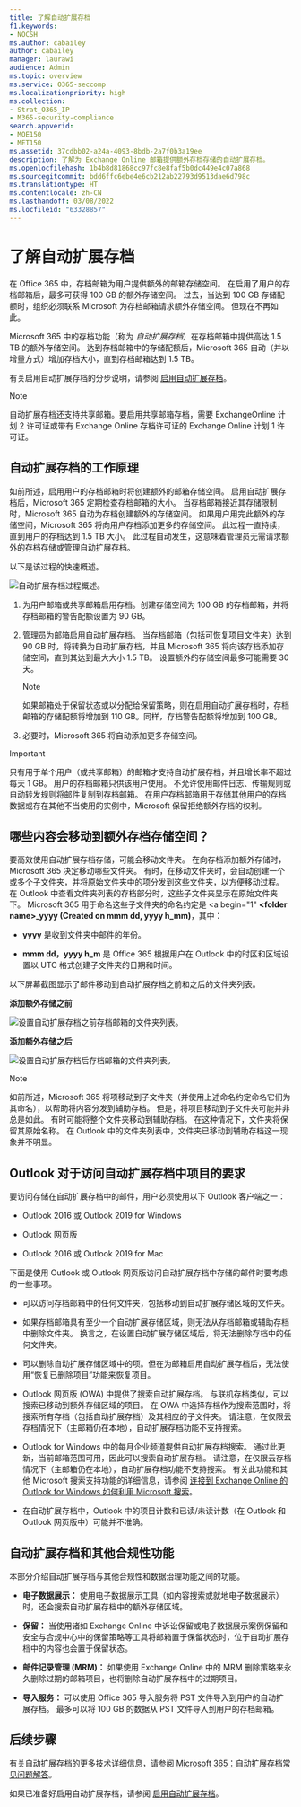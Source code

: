 ```yaml
---
title: 了解自动扩展存档
f1.keywords:
- NOCSH
ms.author: cabailey
author: cabailey
manager: laurawi
audience: Admin
ms.topic: overview
ms.service: O365-seccomp
ms.localizationpriority: high
ms.collection:
- Strat_O365_IP
- M365-security-compliance
search.appverid:
- MOE150
- MET150
ms.assetid: 37cdbb02-a24a-4093-8bdb-2a7f0b3a19ee
description: 了解为 Exchange Online 邮箱提供额外存档存储的自动扩展存档。
ms.openlocfilehash: 1b4b8d81868cc97fc8e8faf5b0dc449e4c07a868
ms.sourcegitcommit: bdd6ffc6ebe4e6cb212ab22793d9513dae6d798c
ms.translationtype: HT
ms.contentlocale: zh-CN
ms.lasthandoff: 03/08/2022
ms.locfileid: "63328857"
---
```

# <a name="learn-about-auto-expanding-archiving"></a>了解自动扩展存档

在 Office 365 中，存档邮箱为用户提供额外的邮箱存储空间。 在启用了用户的存档邮箱后，最多可获得 100 GB 的额外存储空间。 过去，当达到 100 GB 存储配额时，组织必须联系 Microsoft 为存档邮箱请求额外存储空间。 但现在不再如此。

Microsoft 365 中的存档功能（称为 *自动扩展存档*）在存档邮箱中提供高达 1.5 TB 的额外存储空间。 达到存档邮箱中的存储配额后，Microsoft 365 自动（并以增量方式）增加存档大小，直到存档邮箱达到 1.5 TB。

有关启用自动扩展存档的分步说明，请参阅 [启用自动扩展存档](enable-autoexpanding-archiving.md)。

> [!NOTE]
> 自动扩展存档还支持共享邮箱。要启用共享邮箱存档，需要 ExchangeOnline 计划 2 许可证或带有 Exchange Online 存档许可证的 Exchange Online 计划 1 许可证。

## <a name="how-auto-expanding-archiving-works"></a>自动扩展存档的工作原理

如前所述，启用用户的存档邮箱时将创建额外的邮箱存储空间。 启用自动扩展存档后，Microsoft 365 定期检查存档邮箱的大小。 当存档邮箱接近其存储限制时，Microsoft 365 自动为存档创建额外的存储空间。 如果用户用完此额外的存储空间，Microsoft 365 将向用户存档添加更多的存储空间。 此过程一直持续，直到用户的存档达到 1.5 TB 大小。 此过程自动发生，这意味着管理员无需请求额外的存档存储或管理自动扩展存档。

以下是该过程的快速概述。

![自动扩展存档过程概述。](../media/74355385-d990-44fe-8a87-6c3639d1f63f.png)

1. 为用户邮箱或共享邮箱启用存档。创建存储空间为 100 GB 的存档邮箱，并将存档邮箱的警告配额设置为 90 GB。

2. 管理员为邮箱启用自动扩展存档。 当存档邮箱（包括可恢复项目文件夹）达到 90 GB 时，将转换为自动扩展存档，并且 Microsoft 365 将向该存档添加存储空间，直到其达到最大大小 1.5 TB。 设置额外的存储空间最多可能需要 30 天。

   > [!NOTE]
   > 如果邮箱处于保留状态或以分配给保留策略，则在启用自动扩展存档时，存档邮箱的存储配额将增加到 110 GB。同样，存档警告配额将增加到 100 GB。

3. 必要时，Microsoft 365 将自动添加更多存储空间。

> [!IMPORTANT]
> 只有用于单个用户（或共享邮箱）的邮箱才支持自动扩展存档，并且增长率不超过每天 1 GB。 用户的存档邮箱只供该用户使用。 不允许使用邮件日志、传输规则或自动转发规则将邮件复制到存档邮箱。 在用户存档邮箱用于存储其他用户的存档数据或存在其他不当使用的实例中，Microsoft 保留拒绝额外存档的权利。

## <a name="what-gets-moved-to-the-additional-archive-storage-space"></a>哪些内容会移动到额外存档存储空间？

要高效使用自动扩展存档存储，可能会移动文件夹。 在向存档添加额外存储时，Microsoft 365 决定移动哪些文件夹。 有时，在移动文件夹时，会自动创建一个或多个子文件夹，并将原始文件夹中的项分发到这些文件夹，以方便移动过程。 在 Outlook 中查看文件夹列表的存档部分时，这些子文件夹显示在原始文件夹下。 Microsoft 365 用于命名这些子文件夹的命名约定是 <a begin="1" **\<folder name\>_yyyy (Created on mmm dd, yyyy h_mm)**，其中：

- **yyyy** 是收到文件夹中邮件的年份。

- **mmm dd，yyyy h_m** 是 Office 365 根据用户在 Outlook 中的时区和区域设置以 UTC 格式创建子文件夹的日期和时间。

以下屏幕截图显示了邮件移动到自动扩展存档之前和之后的文件夹列表。

 **添加额外存储之前**

![设置自动扩展存档之前存档邮箱的文件夹列表。](../media/5d6d6420-e562-4912-aaab-1c111762b3f6.png)

 **添加额外存储之后**

![设置自动扩展存档后存档邮箱的文件夹列表。](../media/c03c5f51-23fa-4fc2-b887-7e7e5cce30da.png)

> [!NOTE]
> 如前所述，Microsoft 365 将项移动到子文件夹（并使用上述命名约定命名它们为其命名），以帮助将内容分发到辅助存档。 但是，将项目移动到子文件夹可能并非总是如此。 有时可能将整个文件夹移动到辅助存档。 在这种情况下，文件夹将保留其原始名称。  在 Outlook 中的文件夹列表中，文件夹已移动到辅助存档这一现象并不明显。

## <a name="outlook-requirements-for-accessing-items-in-an-auto-expanded-archive"></a>Outlook 对于访问自动扩展存档中项目的要求

要访问存储在自动扩展存档中的邮件，用户必须使用以下 Outlook 客户端之一：

- Outlook 2016 或 Outlook 2019 for Windows

- Outlook 网页版

- Outlook 2016 或 Outlook 2019 for Mac

下面是使用 Outlook 或 Outlook 网页版访问自动扩展存档中存储的邮件时要考虑的一些事项。

- 可以访问存档邮箱中的任何文件夹，包括移动到自动扩展存储区域的文件夹。

- 如果存档邮箱具有至少一个自动扩展存储区域，则无法从存档邮箱或辅助存档中删除文件夹。 换言之，在设置自动扩展存储区域后，将无法删除存档中的任何文件夹。

- 可以删除自动扩展存储区域中的项。但在为邮箱启用自动扩展存档后，无法使用“恢复已删除项目”功能来恢复项目。

- Outlook 网页版 (OWA) 中提供了搜索自动扩展存档。 与联机存档类似，可以搜索已移动到额外存储区域的项目。 在 OWA 中选择存档作为搜索范围时，将搜索所有存档（包括自动扩展存档）及其相应的子文件夹。 请注意，在仅限云存档情况下（主邮箱仍在本地），自动扩展存档功能不支持搜索。

- Outlook for Windows 中的每月企业频道提供自动扩展存档搜索。 通过此更新，当前邮箱范围可用，因此可以搜索自动扩展存档。 请注意，在仅限云存档情况下（主邮箱仍在本地），自动扩展存档功能不支持搜索。 有关此功能和其他 Microsoft 搜索支持功能的详细信息，请参阅 [连接到 Exchange Online 的 Outlook for Windows 如何利用 Microsoft 搜索](https://techcommunity.microsoft.com/t5/outlook-global-customer-service/how-outlook-for-windows-connected-to-exchange-online-utilizes/ba-p/1715045)。 

- 在自动扩展存档中，Outlook 中的项目计数和已读/未读计数（在 Outlook 和 Outlook 网页版中）可能并不准确。

## <a name="auto-expanding-archiving-and-other-compliance-features"></a>自动扩展存档和其他合规性功能

本部分介绍自动扩展存档与其他合规性和数据治理功能之间的功能。

- **电子数据展示：** 使用电子数据展示工具（如内容搜索或就地电子数据展示）时，还会搜索自动扩展存档中的额外存储区域。

- **保留：** 当使用诸如 Exchange Online 中诉讼保留或电子数据展示案例保留和安全与合规中心中的保留策略等工具将邮箱置于保留状态时，位于自动扩展存档中的内容也会置于保留状态。

- **邮件记录管理 (MRM)：** 如果使用 Exchange Online 中的 MRM 删除策略来永久删除过期的邮箱项目，也将删除自动扩展存档中的过期项目。

- **导入服务：** 可以使用 Office 365 导入服务将 PST 文件导入到用户的自动扩展存档。 最多可以将 100 GB 的数据从 PST 文件导入到用户的存档邮箱。

## <a name="next-steps"></a>后续步骤

有关自动扩展存档的更多技术详细信息，请参阅 [Microsoft 365：自动扩展存档常见问题解答](https://techcommunity.microsoft.com/t5/exchange-team-blog/office-365-auto-expanding-archives-faq/ba-p/607784)。

如果已准备好启用自动扩展存档，请参阅 [启用自动扩展存档](enable-autoexpanding-archiving.md)。
